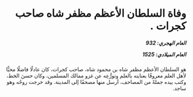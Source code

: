 <h1 dir="rtl">وفاة السلطان الأعظم مظفر شاه صاحب كجرات .</h1>

<h5 dir="rtl">العام الهجري:  932

العام الميلادي: 1525

</h5>

<p dir="rtl">هو السلطان الأعظم مظفر شاه بن محمود شاه، صاحب كجرات، كان عادلًا فاضلًا محبًّا لأهل العلم معروفًا بعنايته بالعلم وتورُّعِه عن غزو ممالك المسلمين، وكان حسنَ الخط، وكتب بيده جملةً من المصاحف، أرسل منها مصحفًا إلى المدينة. وقد خرجت روحُه وهو ساجد.</p></br>
